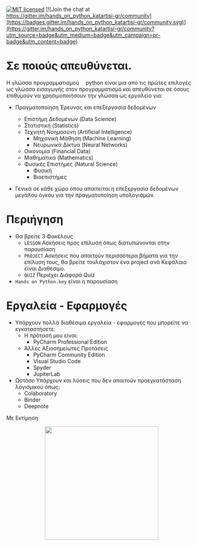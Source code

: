 [![MIT licensed](https://img.shields.io/badge/license-MIT-brightgreen.svg)](LICENSE) [![Join the chat at https://gitter.im/hands_on_python_katartisi-gr/community](https://badges.gitter.im/hands_on_python_katartisi-gr/community.svg)](https://gitter.im/hands_on_python_katartisi-gr/community?utm_source=badge&utm_medium=badge&utm_campaign=pr-badge&utm_content=badge)
# Σε ποιούς απευθύνεται.
Η γλώσσα προγραμματισμού <img width='10' src="https://upload.wikimedia.org/wikipedia/commons/thumb/c/c3/Python-logo-notext.svg/1024px-Python-logo-notext.svg.png" /> python είναι
μια από τις πρώτες επιλογές ως γλώσσα εισαγωγής στον προγραμματισμό και απευθύνεται σε όσους επιθυμούν
να χρησιμοποιήσουν την γλώσσα ως εργαλείο για:
- Πραγματοποίηση Έρευνας και επεξεργασία δεδομένων
    - Επιστήμη Δεδομένων (Data Science)
    - Στατιστική (Statistics)
    - Τεχνητή Νοημοσύνη (Artificial Intelligence)
        - Μηχανική Μάθηση (Machine Learning)
        - Νευρωνικά Δίκτυα (Neural Networks)
    - Οικονομία (Financial Data)
    - Μαθηματικα (Mathematics)
    - Φυσικές Επιστήμες (Natural Science)
        - Φυσική
        - Βιοεπιστήμες
        
- Γενικά σε κάθε χώρο όπου απαιτείται η επεξεργασία δεδομένων μεγάλου όγκου για την πραγματοποίηση υπολογισμών.
 
# Περιήγηση
- Θα βρείτε 3 Φακέλους
    - `LESSON`  Ασκήσεις προς επίλυση όπως διατυπώνονται στην παρουσίαση
    - `PROJECT` Ασκήσεις που απαιτούν περισσότερα βήματα για την επίλυση τους, θα βρείτε τουλάχιστον ένα project ανά Κεφάλαιο είναι Διαθέσιμο.
    - `QUIZ` Περιέχει Διάφορά Quiz
- `Hands on Python.key` είναι η παρουσίαση
    
# Εργαλεία - Εφαρμογές
- Υπάρχουν πολλά διαθέσιμα εργαλεία - εφαρμογές που μπορείτε να εγκαταστήσετε:
    - H πρότασή μου είναι: 
        - PyCharm Professional Edition
    - Άλλες Αξιοσημείωτες Προτάσεις
        - PyCharm Community Edition
        - Visual Studio Code
        - Spyder
        - JupiterLab
- Ωστόσο Υπάρχουν και λύσεις που δεν απαιτούν προεγκατάσταση λογισμικού όπως:
     - Colaboratory
     - Binder
     - Deepnote
    
Με Εκτίμηση


<center><img  width="300" src="https://github.com/johnkommas/Elounda_Market/blob/master/PLOT_EXAMPLES/signature.png?raw=true" /></center>

